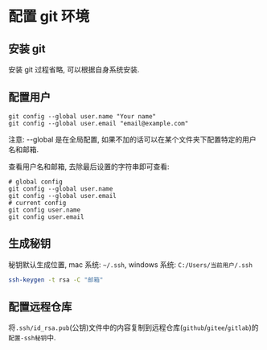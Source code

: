 # 配置 git 环境

## 安装 git

安装 git 过程省略, 可以根据自身系统安装.

## 配置用户

```shell
git config --global user.name "Your name"
git config --global user.email "email@example.com"
```

注意: --global 是在全局配置, 如果不加的话可以在某个文件夹下配置特定的用户名和邮箱.

查看用户名和邮箱, 去除最后设置的字符串即可查看:

```shell
# global config
git config --global user.name
git config --global user.email
# current config
git config user.name
git config user.email
```

## 生成秘钥

秘钥默认生成位置, mac 系统: `~/.ssh`, windows 系统: `C:/Users/当前用户/.ssh`

```bash
ssh-keygen -t rsa -C "邮箱"
```

## 配置远程仓库

将`.ssh/id_rsa.pub`(公钥)文件中的内容复制到远程仓库(`github`/`gitee`/`gitlab`)的`配置-ssh秘钥`中.

